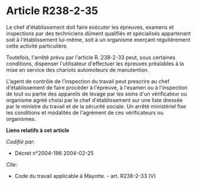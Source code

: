 # Article R238-2-35

Le chef d'établissement doit faire exécuter les épreuves, examens et inspections par des techniciens dûment qualifiés et
spécialisés appartenant soit à l'établissement lui-même, soit à un organisme exerçant régulièrement cette activité
particulière. 

Toutefois, l'arrêté prévu par l'article R. 238-2-33 peut, sous certaines conditions, dispenser l'utilisateur d'effectuer les
épreuves préalables à la mise en service des chariots automoteurs de manutention. 

L'agent de contrôle de l'inspection du travail peut prescrire au chef d'établissement de faire procéder à l'épreuve, à
l'examen ou à l'inspection de tout ou partie des appareils de levage par les soins d'un vérificateur ou organisme agréé
choisi par le chef d'établissement sur une liste dressée par le ministre du travail et de la sécurité sociale. Un arrêté
ministériel fixe les conditions et modalités de l'agrément de ces vérificateurs ou organismes.

**Liens relatifs à cet article**

_Codifié par_:

  - Décret n°2004-196 2004-02-25

_Cite_:

  - Code du travail applicable à Mayotte. - art. R238-2-33 (V)

